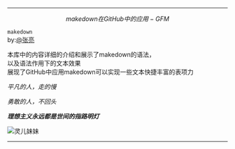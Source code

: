 ___

$$makedown在GitHub中的应用-GFM$$

`makedown`<br>
by:[@张亮](https://gitee.com/may_you_marry_in_red_admin)<br>


本库中的内容详细的介绍和展示了makedown的语法，<br>
以及语法作用下的文本效果<br>
展现了GitHub中应用makedown可以实现一些文本快捷丰富的表项力<br>


_平凡的人，走的慢_

_勇敢的人，不回头_

***理想主义永远都是世间的指路明灯***

![灵儿妹妹](https://gitee.com/may_you_marry_in_red_admin/gfm/blob/main/%E7%81%B5%E5%84%BF%E5%A6%B9%E5%A6%B9.gif "灵儿妹妹")<br>
___

